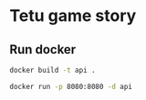 # Tetu game story

## Run docker 

```bash
docker build -t api .

docker run -p 8080:8080 -d api
```